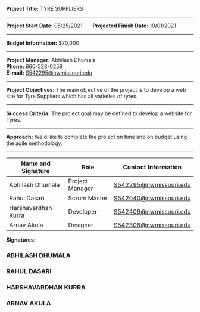 **Project Title:** TYRE SUPPLIERS<br>
<hr/>

**Project Start Date:** 05/25/2021 &nbsp;&nbsp;&nbsp;&nbsp;&nbsp; **Projected Finish Date:** 10/01/2021
<hr/>

**Budget Information:** $70,000
<hr/>

**Project Manager:** Abhilash Dhumala <br>
**Phone:** 660-528-0259  
**E-mail:** S542295@nwmissouri.edu 
<hr/>

**Project Objectives:** The main objective of the project is to develop a web site for Tyre Suppliers which has all varieties of tyres. 
<hr/>

**Success Criteria:** The project goal may be defined to develop a website for Tyres. 
<hr/>

**Approach:** We'd like to complete the project on time and on budget using the agile methodology. 
<hr/>

| Name and Signature | Role | Contact Information |
| ------------------ | ---- | ------------------- |
| Abhilash Dhumala | Project Manager | S542295@nwmissouri.edu |
| Rahul Dasari | Scrum Master | S542040@nwmissouri.edu |
| Harshavardhan Kurra | Developer | S542409@nwmissouri.edu |
| Arnav Akula | Designer | S542308@nwmissouri.edu |

**Signatures:**

### ABHILASH DHUMALA 

### RAHUL DASARI 

### HARSHAVARDHAN KURRA 

### ARNAV AKULA 
